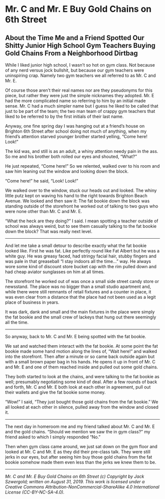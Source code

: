 # Mr. C and Mr. E Buy Gold Chains on 6th Street
## About the Time Me and a Friend Spotted Our Shitty Junior High School Gym Teachers Buying Gold Chains From a Neighborhood Dirtbag

While I liked junior high school, I wasn’t so hot on gym class. Not because of any nerd versus jock bullshit, but because our gym teachers were uninspiring crap. Namely two gym teachers we all referred to as Mr. C and Mr. E.

Of course those aren’t their real names nor are they pseudonyms for this piece, but rather they were just the simple nicknames they adopted. Mr. E had the more complicated name so referring to him by an initial made sense. Mr. C had a much simpler name but I guess he liked to be called that just to be part of the team; the two man team of crappy gym teachers that liked to be referred to by the first initials of their last name.

Anyway, one fine spring day I was hanging out at a friend’s house on Brighton 6th Street after school doing not much of anything, when my friend’s attention starved younger brother started yelling, “Come here! Look!”

The kid was, and still is as an adult, a whiny attention needy pain in the ass. So me and his brother both rolled our eyes and shouted, “What?”

He just repeated, “Come here!” So we relented, walked over to his room and saw him leaning out the window and looking down the block.

“Come here!” he said, “Look! Look!”

We walked over to the window, stuck our heads out and looked. The whiny little putz kept on waving his hand to the right towards Brighton Beach Avenue. We looked and then saw it: The fat bookie down the block was standing outside of the storefront he worked out of talking to two guys who were none other than Mr. C and Mr. E.

“What the heck are they doing?” I said. I mean spotting a teacher outside of school was always weird, but to see them casually talking to the fat bookie down the block? That was really next level.

***

And let me take a small detour to describe exactly what the fat bookie looked like. First he was fat. Like perfectly round like Fat Albert but he was a white guy. He was greasy faced, had stringy facial hair, stubby fingers and was pale in that greaseball “I stay indoors all the time…” way. He always wore some kind of discount store bucket cap with the rim pulled down and had cheap aviator sunglasses on him at all times.

The storefront he worked out of was once a small side street candy store or newsstand. The place was no bigger than a small studio apartment and, while there were still remnants of retail fixtures and a counter in place, it was even clear from a distance that the place had not been used as a legit place of business in years.

It was dark, dank and small and the main fixtures in the place were simply the fat bookie and the small crew of lackeys that hung out there seemingly all the time.

***

So anyway, back to Mr. C and Mr. E being spotted with the fat bookie.

We sat and watched them interact with the fat bookie. At some point the fat bookie made some hand motion along the lines of, “Wait here!” and walked into the storefront. Then after a minute or so came back outside again but with a small brown paper bag in his hands. He opens it up in front of Mr. C and Mr. E and one of them reached inside and pulled out some gold chains.

They both started to look at the chains, and were talking to the fat bookie as well; presumably negotiating some kind of deal. After a few rounds of back and forth, Mr. C and Mr. E both look at each other in agreement, pull out their wallets and give the fat bookie some money.

“Wow!” I said, “They just bought those gold chains from the fat bookie.” We all looked at each other in silence, pulled away from the window and closed it.

***

The next day in homeroom me and my friend talked about Mr. C and Mr. E and the gold chains. “Should we mention we saw the in gym class?” my friend asked to which I simply responded “No.”

Then when gym class came around, we just sat down on the gym floor and looked at Mr. C and Mr. E as they did their pre-class talk. They were still jerks in our eyes, but after seeing him buy those gold chains from the fat bookie somehow made them even less than the jerks we knew them to be.

***

*Mr. C and Mr. E Buy Gold Chains on 6th Street (c) Copyright by Jack Szwergold; written on August 31, 2019. This work is licensed under a Creative Commons Attribution-NonCommercial-ShareAlike 4.0 International License (CC-BY-NC-SA-4.0).*